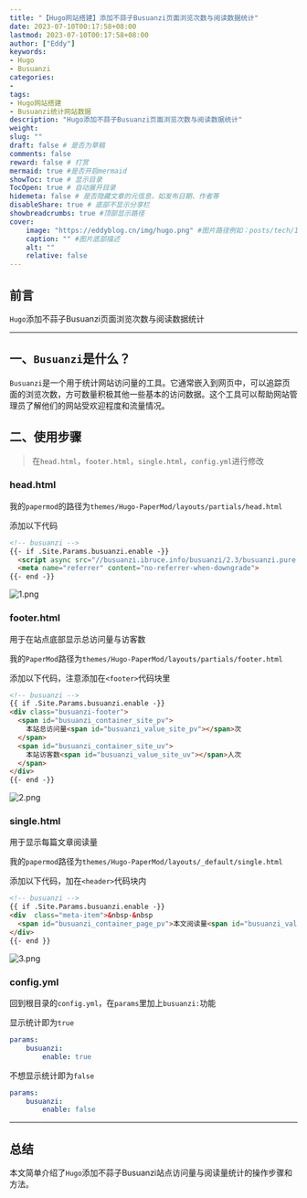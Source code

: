 ```yaml
---
title: "【Hugo网站搭建】添加不蒜子Busuanzi页面浏览次数与阅读数据统计"
date: 2023-07-10T00:17:58+08:00
lastmod: 2023-07-10T00:17:58+08:00
author: ["Eddy"]
keywords: 
- Hugo
- Busuanzi
categories: 
- 
tags: 
- Hugo网站搭建
- Busuanzi统计网站数据
description: "Hugo添加不蒜子Busuanzi页面浏览次数与阅读数据统计"
weight:
slug: ""
draft: false # 是否为草稿
comments: false
reward: false # 打赏
mermaid: true #是否开启mermaid
showToc: true # 显示目录
TocOpen: true # 自动展开目录
hidemeta: false # 是否隐藏文章的元信息，如发布日期、作者等
disableShare: true # 底部不显示分享栏
showbreadcrumbs: true #顶部显示路径
cover:
    image: "https://eddyblog.cn/img/hugo.png" #图片路径例如：posts/tech/123/123.png
    caption: "" #图片底部描述
    alt: ""
    relative: false
---
```

## 前言

`Hugo`添加不蒜子Busuanzi页面浏览次数与阅读数据统计 

---

## 一、`Busuanzi`是什么？

`Busuanzi`是一个用于统计网站访问量的工具。它通常嵌入到网页中，可以追踪页面的浏览次数，方可数量积极其他一些基本的访问数据。这个工具可以帮助网站管理员了解他们的网站受欢迎程度和流量情况。

## 二、使用步骤

> 在`head.html`，`footer.html`，`single.html`，`config.yml`进行修改

### head.html

我的`papermod`的路径为`themes/Hugo-PaperMod/layouts/partials/head.html`

添加以下代码

```HTML
<!-- busuanzi -->
{{- if .Site.Params.busuanzi.enable -}}
  <script async src="//busuanzi.ibruce.info/busuanzi/2.3/busuanzi.pure.mini.js"></script>
  <meta name="referrer" content="no-referrer-when-downgrade">
{{- end -}}
```

![1.png](https://testingcf.jsdelivr.net/gh/EddyCliff/ChartBed/Hugo_Busuanzi/1.png)

### footer.html

用于在站点底部显示总访问量与访客数

我的`PaperMod`路径为`themes/Hugo-PaperMod/layouts/partials/footer.html`

添加以下代码，注意添加在`<footer>`代码块里

```HTML
<!-- busuanzi -->
{{ if .Site.Params.busuanzi.enable -}}
<div class="busuanzi-footer">
  <span id="busuanzi_container_site_pv">
    本站总访问量<span id="busuanzi_value_site_pv"></span>次
  </span>
  <span id="busuanzi_container_site_uv">
    本站访客数<span id="busuanzi_value_site_uv"></span>人次
  </span>
</div>
{{- end -}}
```

![2.png](https://testingcf.jsdelivr.net/gh/EddyCliff/ChartBed/Hugo_Busuanzi/2.png)

### single.html

用于显示每篇文章阅读量

我的`papermod`路径为`themes/Hugo-PaperMod/layouts/_default/single.html`

添加以下代码，加在`<header>`代码块内

```HTML
<!-- busuanzi -->
{{ if .Site.Params.busuanzi.enable -}}
<div  class="meta-item">&nbsp·&nbsp
  <span id="busuanzi_container_page_pv">本文阅读量<span id="busuanzi_value_page_pv"></span>次</span>
</div>
{{- end }}
```

![3.png](https://testingcf.jsdelivr.net/gh/EddyCliff/ChartBed/Hugo_Busuanzi/3.png)

### config.yml

回到根目录的`config.yml`，在`params`里加上`busuanzi:`功能

显示统计即为`true`

```YAML
params:  
    busuanzi:
        enable: true
```

不想显示统计即为`false`

```YAML
params:  
    busuanzi:
        enable: false
```



---

## 总结

本文简单介绍了`Hugo`添加不蒜子Busuanzi站点访问量与阅读量统计的操作步骤和方法。

